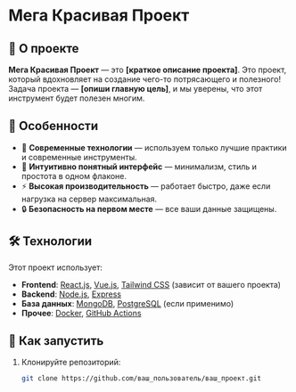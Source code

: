 # **Мега Красивая Проект**

## 🚀 О проекте

**Мега Красивая Проект** — это **[краткое описание проекта]**. Это проект, который вдохновляет на создание чего-то потрясающего и полезного! Задача проекта — **[опиши главную цель]**, и мы уверены, что этот инструмент будет полезен многим.

## 🌟 Особенности

- 🚀 **Современные технологии** — используем только лучшие практики и современные инструменты.
- 🎨 **Интуитивно понятный интерфейс** — минимализм, стиль и простота в одном флаконе.
- ⚡ **Высокая производительность** — работает быстро, даже если нагрузка на сервер максимальная.
- 🔒 **Безопасность на первом месте** — все ваши данные защищены.

## 🛠️ Технологии

Этот проект использует:

- **Frontend**: [React.js](https://reactjs.org), [Vue.js](https://vuejs.org), [Tailwind CSS](https://tailwindcss.com) (зависит от вашего проекта)
- **Backend**: [Node.js](https://nodejs.org), [Express](https://expressjs.com)
- **База данных**: [MongoDB](https://www.mongodb.com), [PostgreSQL](https://www.postgresql.org) (если применимо)
- **Прочее**: [Docker](https://www.docker.com), [GitHub Actions](https://github.com/features/actions)

## 🎯 Как запустить

1. Клонируйте репозиторий:
   ```bash
   git clone https://github.com/ваш_пользователь/ваш_проект.git
